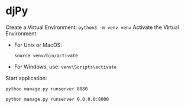 # djPy
Create a Virtual Environment: 
```python3 -m venv venv```
Activate the Virtual Environment:
* For Unix or MacOS:

    ```source venv/bin/activate```
* For Windows, use:
```venv\Scripts\activate```


Start application:
```
python manage.py runserver 8080

python manage.py runserver 0.0.0.0:8000
```
